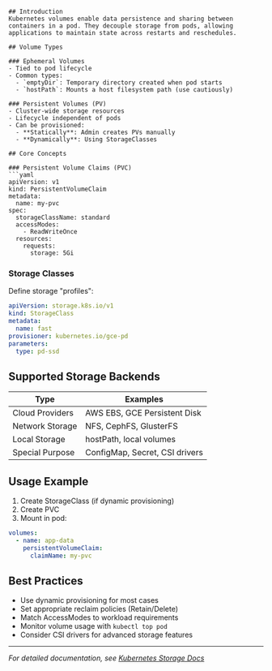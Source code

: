 ```
## Introduction
Kubernetes volumes enable data persistence and sharing between containers in a pod. They decouple storage from pods, allowing applications to maintain state across restarts and reschedules.

## Volume Types

### Ephemeral Volumes
- Tied to pod lifecycle
- Common types:
  - `emptyDir`: Temporary directory created when pod starts
  - `hostPath`: Mounts a host filesystem path (use cautiously)

### Persistent Volumes (PV)
- Cluster-wide storage resources
- Lifecycle independent of pods
- Can be provisioned:
  - **Statically**: Admin creates PVs manually
  - **Dynamically**: Using StorageClasses

## Core Concepts

### Persistent Volume Claims (PVC)
```yaml
apiVersion: v1
kind: PersistentVolumeClaim
metadata:
  name: my-pvc
spec:
  storageClassName: standard
  accessModes:
    - ReadWriteOnce
  resources:
    requests:
      storage: 5Gi
```

### Storage Classes
Define storage "profiles":
```yaml
apiVersion: storage.k8s.io/v1
kind: StorageClass
metadata:
  name: fast
provisioner: kubernetes.io/gce-pd
parameters:
  type: pd-ssd
```

## Supported Storage Backends
| Type              | Examples                          |
|-------------------|-----------------------------------|
| Cloud Providers   | AWS EBS, GCE Persistent Disk      |
| Network Storage   | NFS, CephFS, GlusterFS            |
| Local Storage     | hostPath, local volumes           |
| Special Purpose   | ConfigMap, Secret, CSI drivers    |

## Usage Example
1. Create StorageClass (if dynamic provisioning)
2. Create PVC
3. Mount in pod:
```yaml
volumes:
  - name: app-data
    persistentVolumeClaim:
      claimName: my-pvc
```

## Best Practices
- Use dynamic provisioning for most cases
- Set appropriate reclaim policies (Retain/Delete)
- Match AccessModes to workload requirements
- Monitor volume usage with `kubectl top pod`
- Consider CSI drivers for advanced storage features

---
*For detailed documentation, see [Kubernetes Storage Docs](https://kubernetes.io/docs/concepts/storage/)*
```

